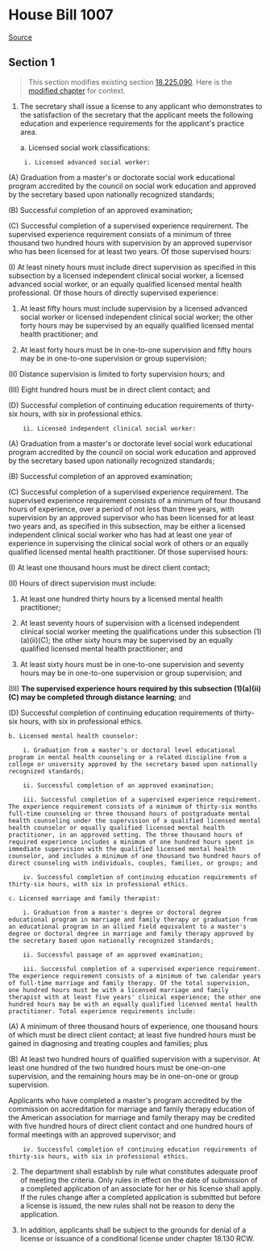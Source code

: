 # House Bill 1007

[Source](http://lawfilesext.leg.wa.gov/biennium/2021-22/Pdf/Bills/House%20Bills/1007.pdf)
## Section 1
> This section modifies existing section [18.225.090](/rcw/18_businesses_and_professions/18.225_mental_health_counselors_marriage_and_family_therapists_social_workers.md). Here is the [modified chapter](rcw/18_businesses_and_professions/18.225_mental_health_counselors_marriage_and_family_therapists_social_workers.md) for context.

1. The secretary shall issue a license to any applicant who demonstrates to the satisfaction of the secretary that the applicant meets the following education and experience requirements for the applicant's practice area.

    a. Licensed social work classifications:

        i. Licensed advanced social worker:

(A) Graduation from a master's or doctorate social work educational program accredited by the council on social work education and approved by the secretary based upon nationally recognized standards;

(B) Successful completion of an approved examination;

(C) Successful completion of a supervised experience requirement. The supervised experience requirement consists of a minimum of three thousand two hundred hours with supervision by an approved supervisor who has been licensed for at least two years. Of those supervised hours:

(I) At least ninety hours must include direct supervision as specified in this subsection by a licensed independent clinical social worker, a licensed advanced social worker, or an equally qualified licensed mental health professional. Of those hours of directly supervised experience:

1. At least fifty hours must include supervision by a licensed advanced social worker or licensed independent clinical social worker; the other forty hours may be supervised by an equally qualified licensed mental health practitioner; and

2. At least forty hours must be in one-to-one supervision and fifty hours may be in one-to-one supervision or group supervision;

(II) Distance supervision is limited to forty supervision hours; and

(III) Eight hundred hours must be in direct client contact; and

(D) Successful completion of continuing education requirements of thirty-six hours, with six in professional ethics.

        ii. Licensed independent clinical social worker:

(A) Graduation from a master's or doctorate level social work educational program accredited by the council on social work education and approved by the secretary based upon nationally recognized standards;

(B) Successful completion of an approved examination;

(C) Successful completion of a supervised experience requirement. The supervised experience requirement consists of a minimum of four thousand hours of experience, over a period of not less than three years, with supervision by an approved supervisor who has been licensed for at least two years and, as specified in this subsection, may be either a licensed independent clinical social worker who has had at least one year of experience in supervising the clinical social work of others or an equally qualified licensed mental health practitioner. Of those supervised hours:

(I) At least one thousand hours must be direct client contact;

(II) Hours of direct supervision must include:

1. At least one hundred thirty hours by a licensed mental health practitioner;

2. At least seventy hours of supervision with a licensed independent clinical social worker meeting the qualifications under this subsection (1)(a)(ii)(C); the other sixty hours may be supervised by an equally qualified licensed mental health practitioner; and

3. At least sixty hours must be in one-to-one supervision and seventy hours may be in one-to-one supervision or group supervision; and

(III) **The supervised experience hours required by this subsection (1)(a)(ii)(C) may be completed through distance learning**; and

(D) Successful completion of continuing education requirements of thirty-six hours, with six in professional ethics.

    b. Licensed mental health counselor:

        i. Graduation from a master's or doctoral level educational program in mental health counseling or a related discipline from a college or university approved by the secretary based upon nationally recognized standards;

        ii. Successful completion of an approved examination;

        iii. Successful completion of a supervised experience requirement. The experience requirement consists of a minimum of thirty-six months full-time counseling or three thousand hours of postgraduate mental health counseling under the supervision of a qualified licensed mental health counselor or equally qualified licensed mental health practitioner, in an approved setting. The three thousand hours of required experience includes a minimum of one hundred hours spent in immediate supervision with the qualified licensed mental health counselor, and includes a minimum of one thousand two hundred hours of direct counseling with individuals, couples, families, or groups; and

        iv. Successful completion of continuing education requirements of thirty-six hours, with six in professional ethics.

    c. Licensed marriage and family therapist:

        i. Graduation from a master's degree or doctoral degree educational program in marriage and family therapy or graduation from an educational program in an allied field equivalent to a master's degree or doctoral degree in marriage and family therapy approved by the secretary based upon nationally recognized standards;

        ii. Successful passage of an approved examination;

        iii. Successful completion of a supervised experience requirement. The experience requirement consists of a minimum of two calendar years of full-time marriage and family therapy. Of the total supervision, one hundred hours must be with a licensed marriage and family therapist with at least five years' clinical experience; the other one hundred hours may be with an equally qualified licensed mental health practitioner. Total experience requirements include:

(A) A minimum of three thousand hours of experience, one thousand hours of which must be direct client contact; at least five hundred hours must be gained in diagnosing and treating couples and families; plus

(B) At least two hundred hours of qualified supervision with a supervisor. At least one hundred of the two hundred hours must be one-on-one supervision, and the remaining hours may be in one-on-one or group supervision.

Applicants who have completed a master's program accredited by the commission on accreditation for marriage and family therapy education of the American association for marriage and family therapy may be credited with five hundred hours of direct client contact and one hundred hours of formal meetings with an approved supervisor; and

        iv. Successful completion of continuing education requirements of thirty-six hours, with six in professional ethics.

2. The department shall establish by rule what constitutes adequate proof of meeting the criteria. Only rules in effect on the date of submission of a completed application of an associate for her or his license shall apply. If the rules change after a completed application is submitted but before a license is issued, the new rules shall not be reason to deny the application.

3. In addition, applicants shall be subject to the grounds for denial of a license or issuance of a conditional license under chapter 18.130 RCW.

